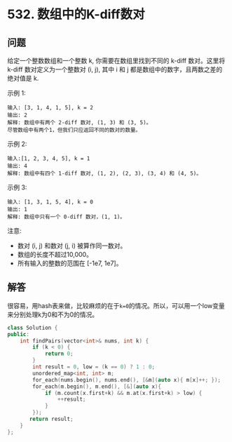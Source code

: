 # 532. 数组中的K-diff数对

## 问题

给定一个整数数组和一个整数 k, 你需要在数组里找到不同的 k-diff 数对。这里将 k-diff 数对定义为一个整数对 (i, j), 其中 i 和 j 都是数组中的数字，且两数之差的绝对值是 k.

示例 1:
```
输入: [3, 1, 4, 1, 5], k = 2
输出: 2
解释: 数组中有两个 2-diff 数对, (1, 3) 和 (3, 5)。
尽管数组中有两个1，但我们只应返回不同的数对的数量。
```
示例 2:
```
输入:[1, 2, 3, 4, 5], k = 1
输出: 4
解释: 数组中有四个 1-diff 数对, (1, 2), (2, 3), (3, 4) 和 (4, 5)。
```
示例 3:
```
输入: [1, 3, 1, 5, 4], k = 0
输出: 1
解释: 数组中只有一个 0-diff 数对，(1, 1)。
```
注意:
- 数对 (i, j) 和数对 (j, i) 被算作同一数对。
- 数组的长度不超过10,000。
- 所有输入的整数的范围在 [-1e7, 1e7]。

## 解答
很容易，用hash表来做，比较麻烦的在于`k=0`的情况。所以，可以用一个low变量来分别处理k为0和不为0的情况。
```C++
class Solution {
public:
    int findPairs(vector<int>& nums, int k) {
        if (k < 0) {
            return 0;
        }
        int result = 0, low = (k == 0) ? 1 : 0;
        unordered_map<int, int> m;
        for_each(nums.begin(), nums.end(), [&m](auto x){ m[x]++; });
        for_each(m.begin(), m.end(), [&](auto x){
            if (m.count(x.first+k) && m.at(x.first+k) > low) {
                ++result;
            }
        });
       return result;
    }
};
```